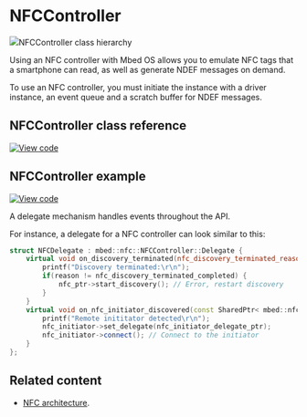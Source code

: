 # NFCController

<span class="images">![](https://os.mbed.com/docs/mbed-os/v6.3/mbed-os-api-doxy/classmbed_1_1nfc_1_1_n_f_c_controller.png)<span>NFCController class hierarchy</span></span>

Using an NFC controller with Mbed OS allows you to emulate NFC tags that a smartphone can read, as well as generate NDEF messages on demand.

To use an NFC controller, you must initiate the instance with a driver instance, an event queue and a scratch buffer for NDEF messages.

## NFCController class reference

[![View code](https://www.mbed.com/embed/?type=library)](https://os.mbed.com/docs/mbed-os/v6.3/mbed-os-api-doxy/classmbed_1_1nfc_1_1_n_f_c_controller.html)

## NFCController example

[![View code](https://www.mbed.com/embed/?url=https://github.com/ARMmbed/mbed-os-snippet-NFCController/tree/v6.3)](https://github.com/ARMmbed/mbed-os-snippet-NFCController/blob/v6.3/main.cpp)

A delegate mechanism handles events throughout the API.

For instance, a delegate for a NFC controller can look similar to this:

```cpp TODO
struct NFCDelegate : mbed::nfc::NFCController::Delegate {
    virtual void on_discovery_terminated(nfc_discovery_terminated_reason_t reason) {
        printf("Discovery terminated:\r\n");
        if(reason != nfc_discovery_terminated_completed) {
            nfc_ptr->start_discovery(); // Error, restart discovery
        }
    }
    virtual void on_nfc_initiator_discovered(const SharedPtr< mbed::nfc::NFCRemoteInitiator> &nfc_initiator) {
        printf("Remote inititator detected\r\n");
        nfc_initiator->set_delegate(nfc_initiator_delegate_ptr);
        nfc_initiator->connect(); // Connect to the initiator
    }
};
```

## Related content

- [NFC architecture](../apis/nfc-technology.html).
